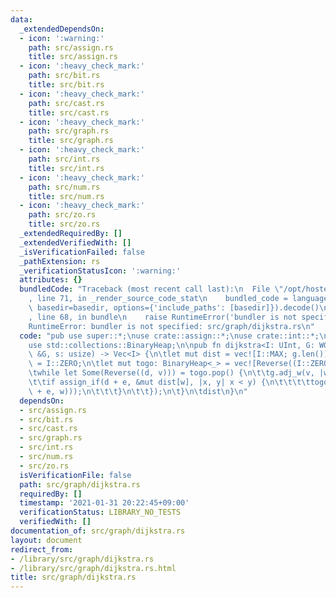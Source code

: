 ```yaml
---
data:
  _extendedDependsOn:
  - icon: ':warning:'
    path: src/assign.rs
    title: src/assign.rs
  - icon: ':heavy_check_mark:'
    path: src/bit.rs
    title: src/bit.rs
  - icon: ':heavy_check_mark:'
    path: src/cast.rs
    title: src/cast.rs
  - icon: ':heavy_check_mark:'
    path: src/graph.rs
    title: src/graph.rs
  - icon: ':heavy_check_mark:'
    path: src/int.rs
    title: src/int.rs
  - icon: ':heavy_check_mark:'
    path: src/num.rs
    title: src/num.rs
  - icon: ':heavy_check_mark:'
    path: src/zo.rs
    title: src/zo.rs
  _extendedRequiredBy: []
  _extendedVerifiedWith: []
  _isVerificationFailed: false
  _pathExtension: rs
  _verificationStatusIcon: ':warning:'
  attributes: {}
  bundledCode: "Traceback (most recent call last):\n  File \"/opt/hostedtoolcache/Python/3.9.1/x64/lib/python3.9/site-packages/onlinejudge_verify/documentation/build.py\"\
    , line 71, in _render_source_code_stat\n    bundled_code = language.bundle(stat.path,\
    \ basedir=basedir, options={'include_paths': [basedir]}).decode()\n  File \"/opt/hostedtoolcache/Python/3.9.1/x64/lib/python3.9/site-packages/onlinejudge_verify/languages/user_defined.py\"\
    , line 68, in bundle\n    raise RuntimeError('bundler is not specified: {}'.format(path.as_posix()))\n\
    RuntimeError: bundler is not specified: src/graph/dijkstra.rs\n"
  code: "pub use super::*;\nuse crate::assign::*;\nuse crate::int::*;\nuse std::cmp::Reverse;\n\
    use std::collections::BinaryHeap;\n\npub fn dijkstra<I: UInt, G: WGraph<I>>(g:\
    \ &G, s: usize) -> Vec<I> {\n\tlet mut dist = vec![I::MAX; g.len()];\n\tdist[s]\
    \ = I::ZERO;\n\tlet mut togo: BinaryHeap<_> = vec![Reverse((I::ZERO, s))].into();\n\
    \twhile let Some(Reverse((d, v))) = togo.pop() {\n\t\tg.adj_w(v, |w, &e| {\n\t\
    \t\tif assign_if(d + e, &mut dist[w], |x, y| x < y) {\n\t\t\t\ttogo.push(Reverse((d\
    \ + e, w)));\n\t\t\t}\n\t\t});\n\t}\n\tdist\n}\n"
  dependsOn:
  - src/assign.rs
  - src/bit.rs
  - src/cast.rs
  - src/graph.rs
  - src/int.rs
  - src/num.rs
  - src/zo.rs
  isVerificationFile: false
  path: src/graph/dijkstra.rs
  requiredBy: []
  timestamp: '2021-01-31 20:22:45+09:00'
  verificationStatus: LIBRARY_NO_TESTS
  verifiedWith: []
documentation_of: src/graph/dijkstra.rs
layout: document
redirect_from:
- /library/src/graph/dijkstra.rs
- /library/src/graph/dijkstra.rs.html
title: src/graph/dijkstra.rs
---
```

